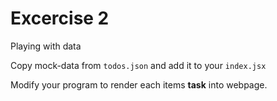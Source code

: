 # Excercise 2

Playing with data

Copy mock-data from `todos.json` and add it to your `index.jsx`

Modify your program to render each items **task** into webpage.
